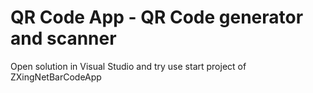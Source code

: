 # QR Code App - QR Code generator and scanner

Open solution in Visual Studio and try use start project of ZXingNetBarCodeApp
